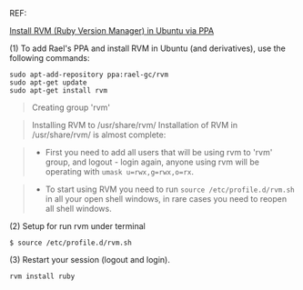 
REF:

[Install RVM (Ruby Version Manager) in Ubuntu via PPA](http://www.webupd8.org/2014/11/how-to-install-rvm-ruby-version-manager.html)

(1) To add Rael's PPA and install RVM in Ubuntu (and derivatives), use the following commands:
```
sudo apt-add-repository ppa:rael-gc/rvm
sudo apt-get update
sudo apt-get install rvm
```

>Creating group 'rvm'

>Installing RVM to /usr/share/rvm/
Installation of RVM in /usr/share/rvm/ is almost complete:

>  * First you need to add all users that will be using rvm to 'rvm' group,
    and logout - login again, anyone using rvm will be operating with `umask u=rwx,g=rwx,o=rx`.

>  * To start using RVM you need to run `source /etc/profile.d/rvm.sh`
    in all your open shell windows, in rare cases you need to reopen all shell windows.


(2) Setup for run rvm under terminal
```
$ source /etc/profile.d/rvm.sh
```

(3) Restart your session (logout and login).

```
rvm install ruby
```
